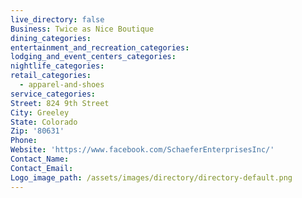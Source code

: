 ```yaml
---
live_directory: false
Business: Twice as Nice Boutique
dining_categories:
entertainment_and_recreation_categories:
lodging_and_event_centers_categories:
nightlife_categories:
retail_categories:
  - apparel-and-shoes
service_categories:
Street: 824 9th Street
City: Greeley
State: Colorado
Zip: '80631'
Phone:
Website: 'https://www.facebook.com/SchaeferEnterprisesInc/'
Contact_Name:
Contact_Email:
Logo_image_path: /assets/images/directory/directory-default.png
---
```


